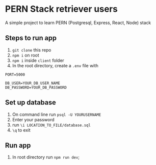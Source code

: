 # PERN Stack retriever users

A simple project to learn PERN (Postgresql, Express, React, Node) stack

## Steps to run app

1. `git clone` this repo
1. `npm i` on root
1. `npm i` inside `client` folder
1. In the root directory, create a `.env` file with

```
PORT=5000

DB_USER=YOUR_DB_USER_NAME
DB_PASSWORD=YOUR_DB_PASSWORD
```

## Set up database

1. On command line run `psql -U YOURUSERNAME`
1. Enter your password
1. run `\i LOCATION_TO_FILE/database.sql`
1. `\q` to exit

## Run app

1. In root directory run `npm run dev`;
